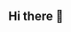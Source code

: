 ## Hi there 👋

<!--<h1 align="center">I’m <strong>Sindhiya</strong></h1>

<p align="center">
Aspiring <strong>VLSI / RTL Design Engineer</strong><br>
Turning digital logic into working silicon 🧩⚡
</p>

---

### 🔧 Technical Skills

- **HDLs:** Verilog, basics of SystemVerilog  
- **Design:** ALU, FSM, Counters, Digital Logic Design  
- **Tools:** Vivado, ModelSim, EDA Playground  
- **Concepts:** Combinational & Sequential Circuits, FIFO, HDL Coding Styles  
- **Programming:** C Language basics  
- **OS & Tools:** Linux commands, Git & GitHub  

---

### 🚀 Current Projects

- 32-bit ALU Design in Verilog  
- RTL design mini-blocks for learning and portfolio enhancement  

---

### 📊 GitHub Stats  
<p align="center">
  <img src="https://github-readme-stats.vercel.app/api?username=Sindhiya&show_icons=true&theme=tokyonight" height="170" />
  <img src="https://github-readme-stats.vercel.app/api/top-langs/?username=Sindhiya&layout=compact&theme=tokyonight" height="170" />
</p>

---

### 🎯 Career Goal  
To contribute to **Digital Design / VLSI** domain as a Trainee RTL Engineer and grow into a skilled chip designer.

---

### 📫 Contact  
📍 India  
📧 Add your email here  

---

<p align="center">
Let’s build hardware that speaks logic! 😄  
</p>

**sindhiyasampath68-ux/sindhiyasampath68-ux** is a ✨ _special_ ✨ repository because its `README.md` (this file) appears on your GitHub profile.

Here are some ideas to get you started:

- 🔭 I’m currently working on ...
- 🌱 I’m currently learning ...
- 👯 I’m looking to collaborate on ...
- 🤔 I’m looking for help with ...
- 💬 Ask me about ...
- 📫 How to reach me: ...
- 😄 Pronouns: ...
- ⚡ Fun fact: ...
-->
